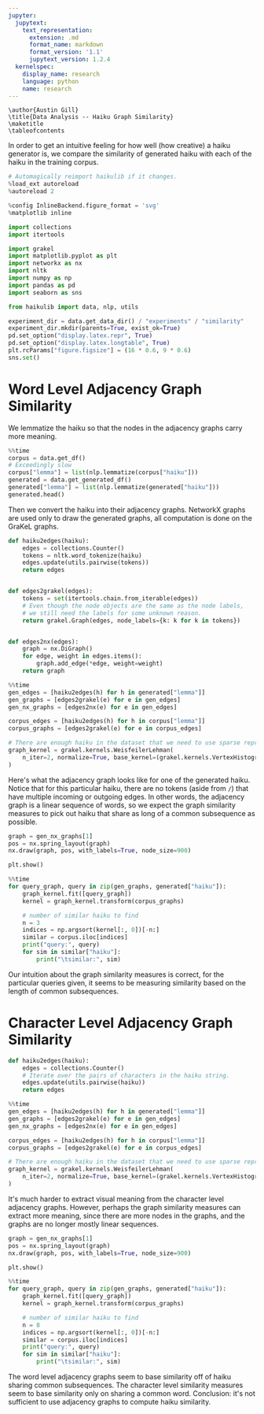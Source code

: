 ```yaml
---
jupyter:
  jupytext:
    text_representation:
      extension: .md
      format_name: markdown
      format_version: '1.1'
      jupytext_version: 1.2.4
  kernelspec:
    display_name: research
    language: python
    name: research
---
```


```
\author{Austin Gill}
\title{Data Analysis -- Haiku Graph Similarity}
\maketitle
\tableofcontents
```

In order to get an intuitive feeling for how well (how creative) a haiku generator is, we compare the similarity of generated haiku with each of the haiku in the training corpus.

```python
# Automagically reimport haikulib if it changes.
%load_ext autoreload
%autoreload 2

%config InlineBackend.figure_format = 'svg'
%matplotlib inline

import collections
import itertools

import grakel
import matplotlib.pyplot as plt
import networkx as nx
import nltk
import numpy as np
import pandas as pd
import seaborn as sns

from haikulib import data, nlp, utils
```

```python
experiment_dir = data.get_data_dir() / "experiments" / "similarity"
experiment_dir.mkdir(parents=True, exist_ok=True)
pd.set_option("display.latex.repr", True)
pd.set_option("display.latex.longtable", True)
plt.rcParams["figure.figsize"] = (16 * 0.6, 9 * 0.6)
sns.set()
```

# Word Level Adjacency Graph Similarity

We lemmatize the haiku so that the nodes in the adjacency graphs carry more meaning.

```python
%%time
corpus = data.get_df()
# Exceedingly slow
corpus["lemma"] = list(nlp.lemmatize(corpus["haiku"]))
generated = data.get_generated_df()
generated["lemma"] = list(nlp.lemmatize(generated["haiku"]))
generated.head()
```

Then we convert the haiku into their adjacency graphs.
NetworkX graphs are used only to draw the generated graphs, all computation is done on the GraKeL graphs.

```python
def haiku2edges(haiku):
    edges = collections.Counter()
    tokens = nltk.word_tokenize(haiku)
    edges.update(utils.pairwise(tokens))
    return edges


def edges2grakel(edges):
    tokens = set(itertools.chain.from_iterable(edges))
    # Even though the node objects are the same as the node labels,
    # we still need the labels for some unknown reason.
    return grakel.Graph(edges, node_labels={k: k for k in tokens})


def edges2nx(edges):
    graph = nx.DiGraph()
    for edge, weight in edges.items():
        graph.add_edge(*edge, weight=weight)
    return graph
```

```python
%%time
gen_edges = [haiku2edges(h) for h in generated["lemma"]]
gen_graphs = [edges2grakel(e) for e in gen_edges]
gen_nx_graphs = [edges2nx(e) for e in gen_edges]

corpus_edges = [haiku2edges(h) for h in corpus["lemma"]]
corpus_graphs = [edges2grakel(e) for e in corpus_edges]

# There are enough haiku in the dataset that we need to use sparse representations.
graph_kernel = grakel.kernels.WeisfeilerLehman(
    n_iter=2, normalize=True, base_kernel=(grakel.kernels.VertexHistogram, {"sparse": True})
)
```

Here's what the adjacency graph looks like for one of the generated haiku.
Notice that for this particular haiku, there are no tokens (aside from `/`) that have multiple incoming or outgoing edges.
In other words, the adjacency graph is a linear sequence of words, so we expect the graph similarity measures to pick out haiku that share as long of a common subsequence as possible.

```python
graph = gen_nx_graphs[1]
pos = nx.spring_layout(graph)
nx.draw(graph, pos, with_labels=True, node_size=900)

plt.show()
```

```python
%%time
for query_graph, query in zip(gen_graphs, generated["haiku"]):
    graph_kernel.fit([query_graph])
    kernel = graph_kernel.transform(corpus_graphs)

    # number of similar haiku to find
    n = 3
    indices = np.argsort(kernel[:, 0])[-n:]
    similar = corpus.iloc[indices]
    print("query:", query)
    for sim in similar["haiku"]:
        print("\tsimilar:", sim)
```

Our intuition about the graph similarity measures is correct, for the particular queries given, it seems to be measuring similarity based on the length of common subsequences.

# Character Level Adjacency Graph Similarity

```python
def haiku2edges(haiku):
    edges = collections.Counter()
    # Iterate over the pairs of characters in the haiku string.
    edges.update(utils.pairwise(haiku))
    return edges
```

```python
%%time
gen_edges = [haiku2edges(h) for h in generated["lemma"]]
gen_graphs = [edges2grakel(e) for e in gen_edges]
gen_nx_graphs = [edges2nx(e) for e in gen_edges]

corpus_edges = [haiku2edges(h) for h in corpus["lemma"]]
corpus_graphs = [edges2grakel(e) for e in corpus_edges]

# There are enough haiku in the dataset that we need to use sparse representations.
graph_kernel = grakel.kernels.WeisfeilerLehman(
    n_iter=2, normalize=True, base_kernel=(grakel.kernels.VertexHistogram, {"sparse": True})
)
```

It's much harder to extract visual meaning from the character level adjacency graphs.
However, perhaps the graph similarity measures can extract more meaning, since there are more nodes in the graphs, and the graphs are no longer mostly linear sequences.

```python
graph = gen_nx_graphs[1]
pos = nx.spring_layout(graph)
nx.draw(graph, pos, with_labels=True, node_size=900)

plt.show()
```

```python
%%time
for query_graph, query in zip(gen_graphs, generated["haiku"]):
    graph_kernel.fit([query_graph])
    kernel = graph_kernel.transform(corpus_graphs)

    # number of similar haiku to find
    n = 8
    indices = np.argsort(kernel[:, 0])[-n:]
    similar = corpus.iloc[indices]
    print("query:", query)
    for sim in similar["haiku"]:
        print("\tsimilar:", sim)
```

The word level adjacency graphs seem to base similarity off of haiku sharing common subsequences.
The character level similarity measures seem to base similarity only on sharing a common word.
Conclusion: it's not sufficient to use adjacency graphs to compute haiku similarity.
